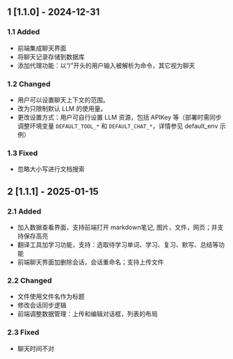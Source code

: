 ## 1 [1.1.0] - 2024-12-31

### 1.1 Added

- 前端集成聊天界面
- 将聊天记录存储到数据库
- 添加代理功能：以“/”开头的用户输入被解析为命令，其它视为聊天

### 1.2 Changed

- 用户可以设置聊天上下文的范围。
- 改为只限制默认 LLM 的使用量。
- 更改设置方式：用户可自行设置 LLM 资源，包括 APIKey 等（部署时需同步调整环境变量 `DEFAULT_TOOL_*` 和 `DEFAULT_CHAT_*`，详情参见 default_env 示例）

### 1.3 Fixed

- 忽略大小写进行文档搜索


## 2 [1.1.1] - 2025-01-15

### 2.1 Added

- 加入数据查看界面，支持前端打开 markdown笔记, 图片，文件，网页；并支持保存高亮
- 翻译工具加学习功能，支持：选取待学习单词、学习、复习、默写、总结等功能
- 前端聊天界面加删除会话，会话重命名；支持上传文件

### 2.2 Changed

- 文件使用文件名作为标题
- 修改会话同步逻辑
- 前端调整数据管理：上传和编辑对话框，列表的布局


### 2.3 Fixed

- 聊天时间不对
 

